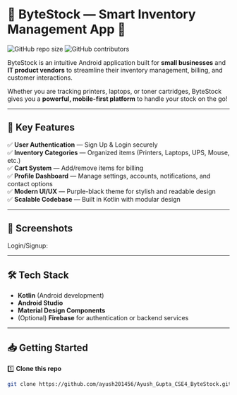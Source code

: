 # 🚀 ByteStock — Smart Inventory Management App 📱

![GitHub repo size](https://img.shields.io/github/repo-size/ayush201456/Ayush_Gupta_CSE4_ByteStock)
![GitHub contributors](https://img.shields.io/github/contributors/ayush201456/Ayush_Gupta_CSE4_ByteStock)

ByteStock is an intuitive Android application built for **small businesses** and **IT product vendors** to streamline their inventory management, billing, and customer interactions.

Whether you are tracking printers, laptops, or toner cartridges, ByteStock gives you a **powerful, mobile-first platform** to handle your stock on the go!

---

## 🌟 Key Features

✅ **User Authentication** — Sign Up & Login securely  
✅ **Inventory Categories** — Organized items (Printers, Laptops, UPS, Mouse, etc.)  
✅ **Cart System** — Add/remove items for billing  
✅ **Profile Dashboard** — Manage settings, accounts, notifications, and contact options  
✅ **Modern UI/UX** — Purple-black theme for stylish and readable design  
✅ **Scalable Codebase** — Built in Kotlin with modular design

---

## 📸 Screenshots

Login/Signup:



---

## 🛠 Tech Stack

- **Kotlin** (Android development)
- **Android Studio**
- **Material Design Components**
- (Optional) **Firebase** for authentication or backend services

---

## 📥 Getting Started

1️⃣ **Clone this repo**
```bash
git clone https://github.com/ayush201456/Ayush_Gupta_CSE4_ByteStock.git
